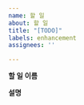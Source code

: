 ```yaml
---
name: 할 일
about: 할 일
title: "[TODO]"
labels: enhancement
assignees: ''

---
```


**할 일 이름**

**설명**
